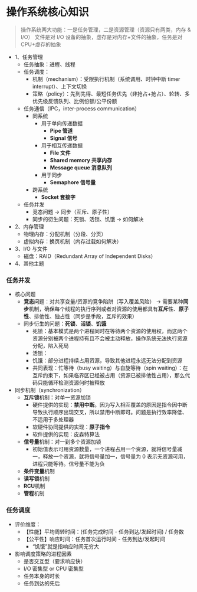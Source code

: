 # 操作系统核心知识

> 操作系统两大功能：一是任务管理，二是资源管理（资源只有两类，内存 & I/O）
> 文件是对 I/O 设备的抽象，虚存是对内存+文件的抽象，任务是对 CPU+虚存的抽象

- 1、任务管理
  - 任务抽象：进程、线程
  - 任务调度：
    - 机制（mechanism）：受限执行机制（系统调用、时钟中断 timer interrupt）、上下文切换
    - 策略（policy）：先到先得、最短任务优先（非抢占+抢占）、轮转、多优先级反馈队列、比例份额/公平份额
  - 任务通信（IPC，inter-process communication）
    - 同系统
      - 用于单向传递数据
        - **Pipe 管道**
        - **Signal 信号**
      - 用于相互传递数据
        - **File 文件**
        - **Shared memory 共享内存**
        - **Message queue 消息队列**
      - 用于同步
        - **Semaphore 信号量**
    - 跨系统
      - **Socket 套接字**
  - 任务并发
    - 竞态问题 -> 同步（互斥、原子性）
    - 同步的衍生问题：死锁、活锁、饥饿 -> 如何解决
- 2、内存管理
  - 物理内存：分配机制（分段、分页）
  - 虚拟内存：换页机制（内存过载如何解决）
- 3、I/O 与文件
  - 磁盘：RAID（Redundant Array of Independent Disks）
- 4、其他主题


### 任务并发

- 核心问题 
  - **竞态**问题：对共享变量/资源的竞争陷阱（写入覆盖风险） -> 需要某种**同步**机制，确保每个线程的执行序列或者对资源的使用都具有**互斥**性、**原子性**、排他性、独占性（同步是手段，互斥的效果）
  - 同步衍生的问题：**死锁**、**活锁**、**饥饿**
    - 死锁：基本模式是两个进程同时在等待两个资源的使用权，而这两个资源分别被两个进程持有且不会被主动释放，操作系统无法执行资源分配，陷入死局
    - 活锁：
    - 饥饿：部分进程持续占用资源，导致其他进程永远无法分配到资源
    - 共同表现：忙等待（busy waiting）与自旋等待（spin waiting）：在互斥约束下，如果临界区已经被占用（资源已被排他性占用），那么代码只能循环检测资源何时被释放
- 同步机制（synchronization）
  - **互斥锁**机制：对单一资源加锁
    - 硬件提供的实现：**禁用中断**。因为写入相互覆盖的原因是指令因中断导致执行顺序出现交叉，所以禁用中断即可。问题是执行效率降低、不适用于多处理器
    - 软硬件协同提供的实现：**原子指令**
    - 软件提供的实现：皮森特算法
  - **信号量**机制：对一到多个资源加锁
    - 初始值表示可用资源数量，一个进程占用一个资源，就将信号量减一，释放一个资源，就将信号量加一，信号量为 0 表示无资源可用，进程只能等待。信号量不能为负
  - **条件变量**机制
  - **读写锁**机制
  - **RCU**机制
  - **管程**机制
  

### 任务调度

- 评价维度：
  - 【性能】平均周转时间：(任务完成时间 - 任务到达/发起时间) / 任务数
  - 【公平性】响应时间：任务首次运行时间 - 任务到达/发起时间
    - “饥饿”就是指响应时间无穷大
- 影响调度策略的进程因素
  - 是否交互型（要求响应快）
  - I/O 密集型 or CPU 密集型
  - 任务本身的时长
  - 任务到达的先后